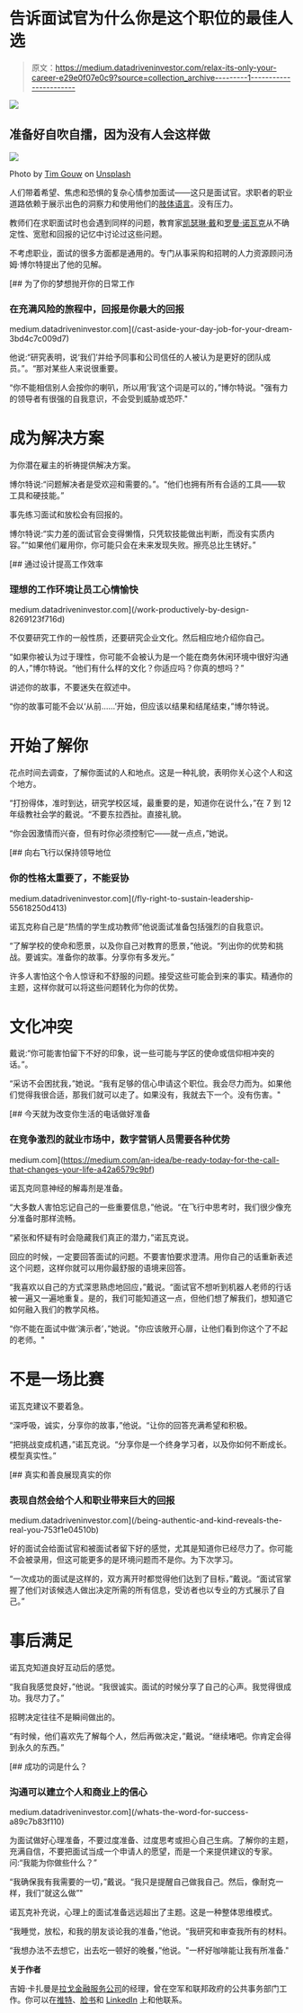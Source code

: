# 告诉面试官为什么你是这个职位的最佳人选

> 原文：<https://medium.datadriveninvestor.com/relax-its-only-your-career-e29e0f07e0c9?source=collection_archive---------1----------------------->

[![](img/af4a44963d913f749ed5b41aa15e4237.png)](http://www.track.datadriveninvestor.com/1B9E)

## 准备好自吹自擂，因为没有人会这样做

![](img/23b7f78e14b641d57d5234ae3e84464f.png)

Photo by [Tim Gouw](https://unsplash.com/@punttim?utm_source=medium&utm_medium=referral) on [Unsplash](https://unsplash.com?utm_source=medium&utm_medium=referral)

人们带着希望、焦虑和恐惧的复杂心情参加面试——这只是面试官。求职者的职业道路依赖于展示出色的洞察力和使用他们的[肢体语言](https://medium.com/@JKatzaman/your-body-speaks-louder-than-words-ea9ea043d601)。没有压力。

教师们在求职面试时也会遇到同样的问题，教育家[凯瑟琳·戴](https://twitter.com/DayCatherineM)和[罗曼·诺瓦克](https://twitter.com/NowakRo)从不确定性、宽慰和回报的记忆中讨论过这些问题。

不考虑职业，面试的很多方面都是通用的。专门从事采购和招聘的人力资源顾问汤姆·博尔特提出了他的见解。

[](/cast-aside-your-day-job-for-your-dream-3bd4c7c009d7) [## 为了你的梦想抛开你的日常工作

### 在充满风险的旅程中，回报是你最大的回报

medium.datadriveninvestor.com](/cast-aside-your-day-job-for-your-dream-3bd4c7c009d7) 

他说:“研究表明，说‘我们’并给予同事和公司信任的人被认为是更好的团队成员。”。“那对某些人来说很重要。

“你不能相信别人会按你的喇叭，所以用‘我’这个词是可以的，”博尔特说。"强有力的领导者有很强的自我意识，不会受到威胁或恐吓."

# 成为解决方案

为你潜在雇主的祈祷提供解决方案。

博尔特说:“问题解决者是受欢迎和需要的。”。“他们也拥有所有合适的工具——软工具和硬技能。”

事先练习面试和放松会有回报的。

博尔特说:“实力差的面试官会变得懒惰，只凭软技能做出判断，而没有实质内容。”“如果他们雇用你，你可能只会在未来发现失败。擦亮总比生锈好。”

[](/work-productively-by-design-8269123f716d) [## 通过设计提高工作效率

### 理想的工作环境让员工心情愉快

medium.datadriveninvestor.com](/work-productively-by-design-8269123f716d) 

不仅要研究工作的一般性质，还要研究企业文化。然后相应地介绍你自己。

“如果你被认为过于理性，你可能不会被认为是一个能在商务休闲环境中很好沟通的人，”博尔特说。“他们有什么样的文化？你适应吗？你真的想吗？”

讲述你的故事，不要迷失在叙述中。

“你的故事可能不会以‘从前……’开始，但应该以结果和结尾结束，”博尔特说。

# 开始了解你

花点时间去调查，了解你面试的人和地点。这是一种礼貌，表明你关心这个人和这个地方。

“打扮得体，准时到达，研究学校区域，最重要的是，知道你在说什么，”在 7 到 12 年级教社会学的戴说。“不要东拉西扯。直接礼貌。

“你会因激情而兴奋，但有时你必须控制它——就一点点，”她说。

[](/fly-right-to-sustain-leadership-55618250d413) [## 向右飞行以保持领导地位

### 你的性格太重要了，不能妥协

medium.datadriveninvestor.com](/fly-right-to-sustain-leadership-55618250d413) 

诺瓦克称自己是“热情的学生成功教师”他说面试准备包括强烈的自我意识。

“了解学校的使命和愿景，以及你自己对教育的愿景，”他说。“列出你的优势和挑战。要诚实。准备你的故事。分享你有多发光。”

许多人害怕这个令人惊讶和不舒服的问题。接受这些可能会到来的事实。精通你的主题，这样你就可以将这些问题转化为你的优势。

# 文化冲突

戴说:“你可能害怕留下不好的印象，说一些可能与学区的使命或信仰相冲突的话。”。

“采访不会困扰我，”她说。“我有足够的信心申请这个职位。我会尽力而为。如果他们觉得我很合适，那我们就可以走了。如果没有，我就去下一个。没有伤害。"

[](https://medium.com/an-idea/be-ready-today-for-the-call-that-changes-your-life-a42a6579c9bf) [## 今天就为改变你生活的电话做好准备

### 在竞争激烈的就业市场中，数字营销人员需要各种优势

medium.com](https://medium.com/an-idea/be-ready-today-for-the-call-that-changes-your-life-a42a6579c9bf) 

诺瓦克同意神经的解毒剂是准备。

“大多数人害怕忘记自己的一些重要信息，”他说。“在飞行中思考时，我们很少像充分准备时那样流畅。

“紧张和怀疑有时会隐藏我们真正的潜力，”诺瓦克说。

回应的时候，一定要回答面试的问题。不要害怕要求澄清。用你自己的话重新表述这个问题，这样你就可以用你最舒服的语境来回答。

“我喜欢以自己的方式深思熟虑地回应，”戴说。“面试官不想听到机器人老师的行话被一遍又一遍地重复。是的，我们可能知道这一点，但他们想了解我们，想知道它如何融入我们的教学风格。

“你不能在面试中做‘演示者’，”她说。"你应该敞开心扉，让他们看到你这个了不起的老师。"

# 不是一场比赛

诺瓦克建议不要着急。

“深呼吸，诚实，分享你的故事，”他说。“让你的回答充满希望和积极。

“把挑战变成机遇，”诺瓦克说。“分享你是一个终身学习者，以及你如何不断成长。模型真实性。”

[](/being-authentic-and-kind-reveals-the-real-you-753f1e04510b) [## 真实和善良展现真实的你

### 表现自然会给个人和职业带来巨大的回报

medium.datadriveninvestor.com](/being-authentic-and-kind-reveals-the-real-you-753f1e04510b) 

好的面试会给面试官和被面试者留下好的感觉，尤其是知道你已经尽力了。你可能不会被录用，但这可能更多的是环境问题而不是你。为下次学习。

“一次成功的面试是这样的，双方离开时都觉得他们达到了目标，”戴说。“面试官掌握了他们对该候选人做出决定所需的所有信息，受访者也以专业的方式展示了自己。”

# 事后满足

诺瓦克知道良好互动后的感觉。

“我自我感觉良好，”他说。“我很诚实。面试的时候分享了自己的心声。我觉得很成功。我尽力了。”

招聘决定往往不是瞬间做出的。

“有时候，他们喜欢先了解每个人，然后再做决定，”戴说。“继续堵吧。你肯定会得到永久的东西。”

[](/whats-the-word-for-success-a89c7b83f110) [## 成功的词是什么？

### 沟通可以建立个人和商业上的信心

medium.datadriveninvestor.com](/whats-the-word-for-success-a89c7b83f110) 

为面试做好心理准备，不要过度准备、过度思考或担心自己生病。了解你的主题，充满自信，不要把面试当成一个申请人的愿望，而是一个来提供建议的专家。问:“我能为你做些什么？”

“我确保我有我需要的一切，”戴说。“我只是提醒自己做我自己。然后，像耐克一样，我们“就这么做”"

诺瓦克补充说，心理上的面试准备远远超出了主题。这是一种整体思维模式。

“我睡觉，放松，和我的朋友谈论我的准备，”他说。“我研究和审查我所有的材料。

“我想办法不去想它，出去吃一顿好的晚餐，”他说。"一杯好咖啡能让我有所准备."

**关于作者**

吉姆·卡扎曼是[拉戈金融服务公司](http://largofinancialservices.com)的经理，曾在空军和联邦政府的公共事务部门工作。你可以在[推特](https://twitter.com/JKatzaman)、[脸书](https://www.facebook.com/jim.katzaman)和 [LinkedIn](https://www.linkedin.com/in/jim-katzaman-33641b21/) 上和他联系。